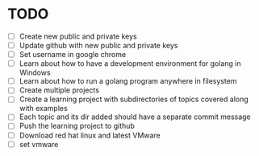 # TODO

- [ ] Create new public and private keys
- [ ] Update github with new public and private keys
- [ ] Set username in google chrome
- [ ] Learn about how to have a development environment for golang in Windows
- [ ] Learn about how to run a golang program anywhere in filesystem
- [ ] Create multiple projects
- [ ] Create a learning project with subdirectories of topics covered along with examples
- [ ] Each topic and its dir added should have a separate commit message
- [ ] Push the learning project to github
- [ ] Download red hat linux and latest VMware
- [ ] set vmware